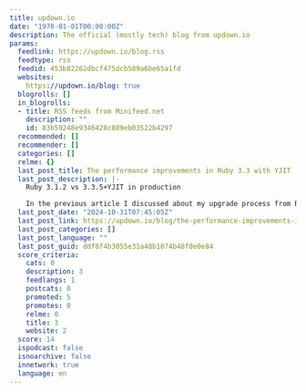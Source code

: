 ```yaml
---
title: updown.io
date: "1970-01-01T00:00:00Z"
description: The official (mostly tech) blog from updown.io
params:
  feedlink: https://updown.io/blog.rss
  feedtype: rss
  feedid: 453b82262dbcf475dcb589a6be65a1fd
  websites:
    https://updown.io/blog: true
  blogrolls: []
  in_blogrolls:
  - title: RSS feeds from Minifeed.net
    description: ""
    id: 83b59248e9346428c889eb03522b4297
  recommended: []
  recommender: []
  categories: []
  relme: {}
  last_post_title: The performance improvements in Ruby 3.3 with YJIT
  last_post_description: |-
    Ruby 3.1.2 vs 3.3.5+YJIT in production

    In the previous article I discussed about my upgrade process from Ruby 3.1 to ruby 3.3, discovered a potential regression in a specific scenario, and ended up
  last_post_date: "2024-10-31T07:45:05Z"
  last_post_link: https://updown.io/blog/the-performance-improvements-in-ruby-3-3-with-yjit
  last_post_categories: []
  last_post_language: ""
  last_post_guid: ddf8f4b3055e31a48b1074b48f0e0e84
  score_criteria:
    cats: 0
    description: 3
    feedlangs: 1
    postcats: 0
    promoted: 5
    promotes: 0
    relme: 0
    title: 3
    website: 2
  score: 14
  ispodcast: false
  isnoarchive: false
  innetwork: true
  language: en
---
```

